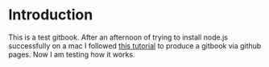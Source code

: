 # Introduction

This is a test gitbook. After an afternoon of trying to install node.js successfully on a mac I followed [this tutorial](https://galdin.dev/blog/publishing-gitbook-to-github-pages/) to produce a gitbook via github pages. Now I am testing how it works.

